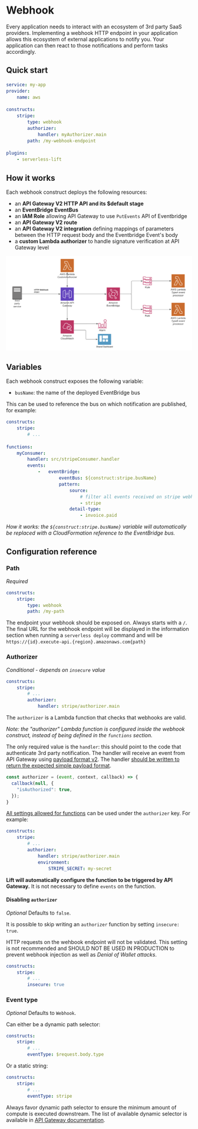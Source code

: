 # Webhook

Every application needs to interact with an ecosystem of 3rd party SaaS providers.
Implementing a webhook HTTP endpoint in your application allows this ecosystem of external applications to notify you. Your application can then react to those notifications and perform tasks accordingly.

## Quick start

```yaml
service: my-app
provider:
    name: aws

constructs:
    stripe:
        type: webhook
        authorizer:
            handler: myAuthorizer.main
        path: /my-webhook-endpoint

plugins:
    - serverless-lift
```

## How it works

Each webhook construct deploys the following resources:
- an **API Gateway V2 HTTP API and its $default stage**
- an **EventBridge EventBus**
- an **IAM Role** allowing API Gateway to use `PutEvents` API of Eventbridge
- an **API Gateway V2 route** 
- an **API Gateway V2 integration** defining mappings of parameters between the HTTP request body and the Eventbridge  Event's body
- a **custom Lambda authorizer** to handle signature verification at API Gateway level

![](img/webhook.png)

## Variables

Each webhook construct exposes the following variable:

- `busName`: the name of the deployed EventBridge bus

This can be used to reference the bus on which notification are published, for example:

```yaml
constructs:
    stripe:
        # ...

functions:
    myConsumer:
        handler: src/stripeConsumer.handler
        events:
            -   eventBridge:
                    eventBus: ${construct:stripe.busName}
                    pattern:
                        source:
                            # filter all events received on stripe webhook
                            - stripe
                        detail-type:
                            - invoice.paid
```

_How it works: the `${construct:stripe.busName}` variable will automatically be replaced with a CloudFormation reference to the EventBridge bus._

## Configuration reference

### Path

_Required_

```yaml
constructs:
    stripe:
        type: webhook
        path: /my-path
```

The endpoint your webhook should be exposed on. Always starts with a `/`.
The final URL for the webhook endpoint will be displayed in the information section when running a `serverless deploy` command and will be `https://{id}.execute-api.{region}.amazonaws.com{path}`

### Authorizer

_Conditional - depends on `insecure` value_

```yaml
constructs:
    stripe:
        # ...
        authorizer:
            handler: stripe/authorizer.main
```

The `authorizer` is a Lambda function that checks that webhooks are valid.

_Note: the "authorizer" Lambda function is configured inside the webhook construct, instead of being defined in the `functions` section._

The only required value is the `handler`: this should point to the code that authenticate 3rd party notification. The handler will receive an event from API Gateway using [payload format v2](https://docs.aws.amazon.com/apigateway/latest/developerguide/http-api-lambda-authorizer.html#http-api-lambda-authorizer.payload-format). The handler [should be written to return the expected simple payload format](https://docs.aws.amazon.com/apigateway/latest/developerguide/http-api-lambda-authorizer.html#http-api-lambda-authorizer.payload-format-response).

```js
const authorizer = (event, context, callback) => {
  callback(null, {
    "isAuthorized": true,
  });
}
```

[All settings allowed for functions](https://www.serverless.com/framework/docs/providers/aws/guide/functions/) can be used under the `authorizer` key. For example:

```yaml
constructs:
    stripe:
        # ...
        authorizer:
            handler: stripe/authorizer.main
            environment:
                STRIPE_SECRET: my-secret
```

**Lift will automatically configure the function to be triggered by API Gateway.** It is not necessary to define `events` on the function.

#### Disabling `authorizer`

_Optional_
Defaults to `false`.

It is possible to skip writing an `authorizer` function by setting `insecure: true`.

HTTP requests on the wehbook endpoint will not be validated. This setting is not recommended and SHOULD NOT BE USED IN PRODUCTION to prevent webhook injection as well as _Denial of Wallet attacks_.

```yaml
constructs:
    stripe:
        # ...
        insecure: true
```

### Event type

_Optional_
Defaults to `Webhook`.

Can either be a dynamic path selector:
```yaml
constructs:
    stripe:
        # ...
        eventType: $request.body.type
```

Or a static string:
```yaml
constructs:
    stripe:
        # ...
        eventType: stripe
```

Always favor dynamic path selector to ensure the minimum amount of compute is executed downstream. The list of available dynamic selector is available in [API Gateway documentation](https://docs.aws.amazon.com/apigateway/latest/developerguide/http-api-develop-integrations-aws-services.html#http-api-develop-integrations-aws-services-parameter-mapping).
